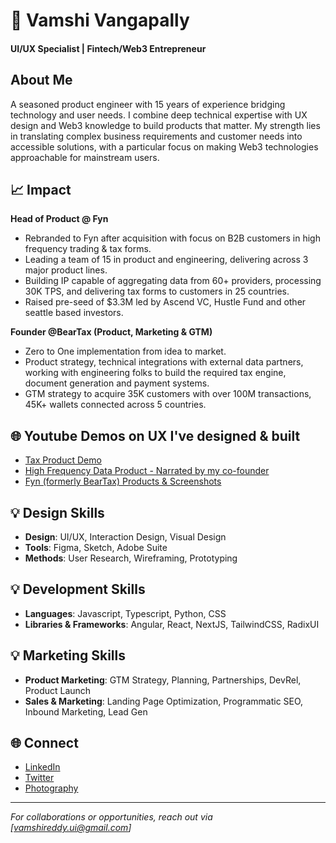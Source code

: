 # 👋 Vamshi Vangapally
#### UI/UX Specialist | Fintech/Web3 Entrepreneur

## About Me
A seasoned product engineer with 15 years of experience bridging technology and user needs. I combine deep technical expertise with UX design and Web3 knowledge to build products that matter. My strength lies in translating complex business requirements and customer needs into accessible solutions, with a particular focus on making Web3 technologies approachable for mainstream users.

## 📈 Impact
**Head of Product @ Fyn**
* Rebranded to Fyn after acquisition with focus on B2B customers in high frequency trading & tax forms.
* Leading a team of 15 in product and engineering, delivering across 3 major product lines.
* Building IP capable of aggregating data from 60+ providers, processing 30K TPS, and delivering tax forms to customers in 25 countries.
* Raised pre-seed of $3.3M led by Ascend VC, Hustle Fund and other seattle based investors.


**Founder @BearTax (Product, Marketing & GTM)**
* Zero to One implementation from idea to market.
* Product strategy, technical integrations with external data partners, working with engineering folks to build the required tax engine, document generation and payment systems.
* GTM strategy to acquire 35K customers with over 100M transactions, 45K+ wallets connected across 5 countries.

## 🌐 Youtube Demos on UX I've designed & built
* [Tax Product Demo](https://www.youtube.com/watch?v=jzmN0FyrRFY)
* [High Frequency Data Product - Narrated by my co-founder](https://www.youtube.com/watch?v=FpeA1v_KKGU)
* [Fyn (formerly BearTax) Products & Screenshots](https://perpetual-orbit-d42.notion.site/Designs-Fyn-Products-137471f1363380979407d32906669dc3?pvs=74)

## 💡 Design Skills
* **Design**: UI/UX, Interaction Design, Visual Design
* **Tools**: Figma, Sketch, Adobe Suite
* **Methods**: User Research, Wireframing, Prototyping

## 💡 Development Skills
* **Languages**: Javascript, Typescript, Python, CSS
* **Libraries & Frameworks**: Angular, React, NextJS, TailwindCSS, RadixUI

## 💡 Marketing Skills
* **Product Marketing**: GTM Strategy, Planning, Partnerships, DevRel, Product Launch
* **Sales & Marketing**: Landing Page Optimization, Programmatic SEO, Inbound Marketing, Lead Gen


## 🌐 Connect
* [LinkedIn](https://linkedin.com/in/vamshi4001)
* [Twitter](https://twitter.com/idohodl)
* [Photography](https://500px.com/vamshi4001)


---
*For collaborations or opportunities, reach out via [vamshireddy.ui@gmail.com]*
